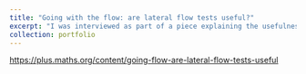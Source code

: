 ```yaml
---
title: "Going with the flow: are lateral flow tests useful?"
excerpt: "I was interviewed as part of a piece explaining the usefulness of lateral flow tests for non-scientific audiences"
collection: portfolio
---
```


https://plus.maths.org/content/going-flow-are-lateral-flow-tests-useful
